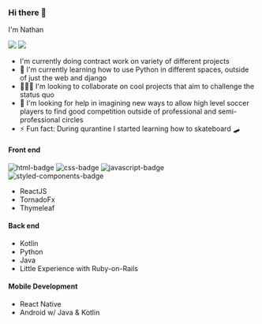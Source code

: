 
### Hi there 👋
I'm Nathan


<a href="https://twitter.com/natiboi__"> <img src="https://img.shields.io/badge/twitter-%231DA1F2.svg?&style=for-the-badge&logo=twitter&logoColor=white" /></a>
<a href="https://www.linkedin.com/in/nathan-shanko-5330b4a8/"><img src="https://img.shields.io/badge/linkedin-%230077B5.svg?&style=for-the-badge&logo=linkedin&logoColor=white" /></a>

- I'm currently doing contract work on variety of different projects
- :book: I'm currently learning how to use Python in different spaces, outside of just the web and django
- :people_holding_hands: I'm looking to collaborate on cool projects that aim to challenge the status quo
- :thinking: I'm looking for help in imagining new ways to allow high level soccer players to find good competition outside of professional and semi-professional circles
- :zap: Fun fact: During qurantine I started learning how to skateboard :skateboard:

#### Front end
![html-badge](https://img.shields.io/badge/html5%20-%23e34f26.svg?&style=for-the-badge&logo=html5&logoColor=white)
![css-badge](https://img.shields.io/badge/css3%20-%231572B6.svg?&style=for-the-badge&logo=css3&logoColor=white)
![javascript-badge](https://img.shields.io/badge/javascript%20-%23F7DF1E.svg?&style=for-the-badge&logo=javascript&logoColor=white)
![styled-components-badge](https://img.shields.io/badge/styledcomponents%20-%23db7093.svg?&style=for-the-badge&logo=styled-components&logoColor=white)
- ReactJS
- TornadoFx
- Thymeleaf

#### Back end
- Kotlin
- Python
- Java 
- Little Experience with Ruby-on-Rails

#### Mobile Development
- React Native 
- Android w/ Java & Kotlin



<!--
**natibekele/natibekele** is a ✨ _special_ ✨ repository because its `README.md` (this file) appears on your GitHub profile.

Here are some ideas to get you started:

- 🔭 I’m currently working on ...
- 🌱 I’m currently learning ...
- 👯 I’m looking to collaborate on ...
- 🤔 I’m looking for help with ...
- 💬 Ask me about ...
- 📫 How to reach me: ...
- 😄 Pronouns: ...
- ⚡ Fun fact: ...
-->
